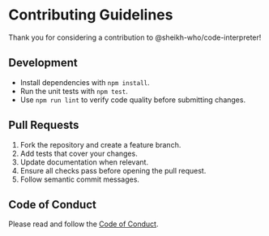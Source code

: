 # Contributing Guidelines

Thank you for considering a contribution to @sheikh-who/code-interpreter!

## Development
- Install dependencies with `npm install`.
- Run the unit tests with `npm test`.
- Use `npm run lint` to verify code quality before submitting changes.

## Pull Requests
1. Fork the repository and create a feature branch.
2. Add tests that cover your changes.
3. Update documentation when relevant.
4. Ensure all checks pass before opening the pull request.
5. Follow semantic commit messages.

## Code of Conduct
Please read and follow the [Code of Conduct](CODE_OF_CONDUCT.md).
